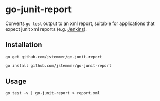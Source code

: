 go-junit-report
===============

Converts `go test` output to an xml report, suitable for applications that
expect junit xml reports (e.g. [Jenkins](http://jenkins-ci.org)).

Installation
------------

	go get github.com/jstemmer/go-junit-report

	go install github.com/jstemmer/go-junit-report

Usage
-----

	go test -v | go-junit-report > report.xml

